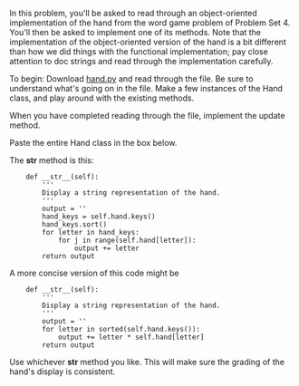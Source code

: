 In this problem, you'll be asked to read through an object-oriented implementation of the hand from the word game problem of Problem Set 4. You'll then be asked to implement one of its methods. Note that the implementation of the object-oriented version of the hand is a bit different than how we did things with the functional implementation; pay close attention to doc strings and read through the implementation carefully.

To begin: Download [hand.py](https://prod-edxapp.edx-cdn.org/assets/courseware/v1/e2f8b32f7d45af6f662b67184ffcd229/asset-v1:MITx+6.00.1x+2T2016+type@asset+block/hand.py) and read through the file. Be sure to understand what's going on in the file. Make a few instances of the Hand class, and play around with the existing methods.

When you have completed reading through the file, implement the update method.

Paste the entire Hand class in the box below.

The __str__ method is this:

```
    def __str__(self):
        '''
        Display a string representation of the hand.
        '''
        output = ''
        hand_keys = self.hand.keys()
        hand_keys.sort()
        for letter in hand_keys:
            for j in range(self.hand[letter]):
                output += letter
        return output

```

A more concise version of this code might be

```
    def __str__(self):
        '''
        Display a string representation of the hand.
        '''
        output = ''
        for letter in sorted(self.hand.keys()):
            output += letter * self.hand[letter]
        return output

```

Use whichever __str__ method you like. This will make sure the grading of the hand's display is consistent.